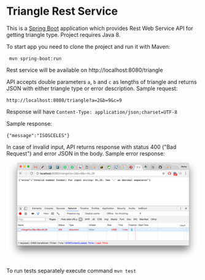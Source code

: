 # Triangle Rest Service

This is a [Spring Boot](https://spring.io/)  application which provides Rest Web Service API for getting triangle type. Project requires Java 8. 

To start app you need to clone the project and run it with Maven:

     mvn spring-boot:run
Rest service will be available on http://localhost:8080/triangle 

API accepts double parameters `a`, `b` and `c` as lengths of triangle and returns JSON with either triangle type or error description.
Sample request:

    http://localhost:8080/triangle?a=2&b=9&c=9
Response will have `Content-Type: application/json;charset=UTF-8` 

Sample response:

    {"message":"ISOSCELES"}
In case of invalid input, API returns response with status 400 ("Bad Request") and error JSON in the body.
Sample error response: 
![Error view](https://raw.githubusercontent.com/anka976/triangle/master/src/main/resources/Screen%20Shot%202016-10-12%20at%2019.55.52.png "Error view")

To run tests separately execute command `mvn test`
